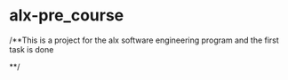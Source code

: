 # alx-pre_course
/**This is a project for the alx software engineering program
and the first task is done

**/
